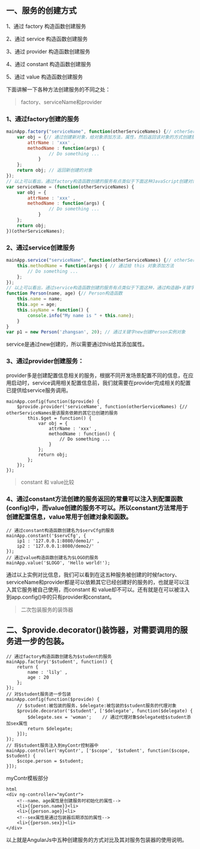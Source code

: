 ## 一、服务的创建方式

1、通过 factory 构造函数创建服务

2、通过 service 构造函数创建服务

3、通过 provider 构造函数创建服务

4、通过 constant 构造函数创建服务

5、通过 value 构造函数创建服务

下面讲解一下各种方法创建服务的不同之处：

> factory、serviceName和provider

### 1、通过factory创建的服务
```javascript
mainApp.factory("serviceName", function(otherServiceNames) {// otherServiceNames是该服务依赖的其它已创建的服务
    var obj = {// 通过创建新对象，给对象添加方法，属性，然后返回该对象的方式创建服务
        attrName : 'xxx' ,
        methodName : function(args) {
                // Do something ...
            }
    };   
    return obj; // 返回新创建的对象
});
// 以上可以看出，通过factory构造函数创建的服务有点类似于下面这种JavaScript创建对象的方式
var serviceName = (function(otherServiceNames) {
    var obj = {
        attrName : 'xxx' ,
        methodName : function(args) {
                // Do something ...
            }
    };
    return obj;
})(otherServiceNames);
```

### 2、通过service创建服务

```javascript
mainApp.service("serviceName", function(otherServiceNames) {// otherServiceNames是该服务依赖的其它已创建的服务
    this.methodName = function(args) { // 通过给 this 对象添加方法
        // Do something ...
    };
});
// 以上可以看出，通过service构造函数创建的服务有点类似于下面这种，通过构造器+关键字new创建对象的方式
function Person(name, age) {// Person构造函数
    this.name = name;
    this.age = age;
    this.sayName = function() {
        console.info("My name is " + this.name);
    }
}
var p1 = new Person('zhangsan', 20); // 通过关键字new创建Person实例对象
```

service是通过new创建的，所以需要通过this给其添加属性。
### 3、通过provider创建服务：
provider多是创建配置信息相关的服务，根据不同开发场景配置不同的信息，在应用启动时，service调用相关配置信息前，我们就需要在provider完成相关的配置已提供给service服务调用。

```
mainApp.config(function($provide) {
    $provide.provider('serviceName', function(otherServiceNames) {// otherServiceNames是该服务依赖的其它已创建的服务
        this.$get = function() {
            var obj = {
                attrName : 'xxx' ,
                methodName : function() {
                    // Do something ...
                }
            };
            return obj;
        };
    });
});
```

> constant 和 value比较

### 4、通过constant方法创建的服务返回的常量可以注入到配置函数(config)中，而value创建的服务不可以。所以constant方法常用于创建配置信息，value常用于创建对象和函数。

```
// 通过constant构造函数创建名为$servCfg的服务
mainApp.constant('$servCfg', {
    ip1 : '127.0.0.1:8080/demo1/' ,
    ip2 : '127.0.0.1:8080/demo2/'
});
// 通过value构造函数创建名为$LOGO的服务
mainApp.value('$LOGO', 'Hello world!');
```

通过以上实例对比信息，我们可以看到在这五种服务被创建的时候factory、serviceName和provider都是可以依赖其它已经创建好的服务的，也就是可以注入其它服务被自己使用，而constant 和 value却不可以。还有就是在可以被注入到app.config()中的只有provider和constant。


> 二次包装服务的装饰器

## 二、$provide.decorator()装饰器，对需要调用的服务进一步的包装。

```
// 通过factory构造函数创建名为$student的服务
mainApp.factory('$student', function() {
    return {
        name : 'lily' ,
        age : 20
    };
});
// 对$student服务进一步包装
mainApp.config(function($provide) {
    // $student:被包装的服务，$delegate:被包装的$student服务的代理对象
    $provide.decorator('$student', ['$delegate', function($delegate) {
        $delegate.sex = 'woman';    // 通过代理对象$delegate给$student添加sex属性
        return $delegate;
    }]);
});
// 将$student服务注入到myContr控制器中
mainApp.controller('myContr', ['$scope', '$student', function($scope, $student) {
    $scope.person = $student;
}]);
```

myContr模板部分

```
html
<div ng-controller="myContr">
    <!--name、age属性是创建服务时初始化的属性-->
    <li>{{person.name}}<li>
    <li>{{person.age}}<li>
    <!--sex属性是通过包装器后期添加的属性-->
    <li>{{person.sex}}<li>
</div>
```

以上就是AngularJs中五种创建服务的方式对比及其对服务包装器的使用说明。